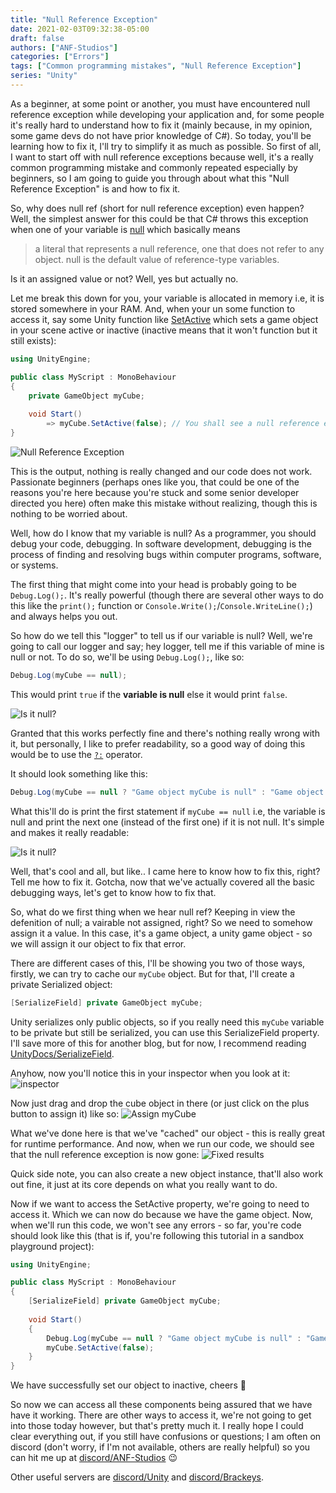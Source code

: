 ```yaml
---
title: "Null Reference Exception"
date: 2021-02-03T09:32:38-05:00
draft: false
authors: ["ANF-Studios"]
categories: ["Errors"]
tags: ["Common programming mistakes", "Null Reference Exception"]
series: "Unity"
---
```


As a beginner, at some point or another, you must have encountered null reference exception while developing your application and, for some people it's really hard to understand how to fix it (mainly because, in my opinion, some game devs do not have prior knowledge of C#). So today, you'll be learning how to fix it, I'll try to simplify it as much as possible. So first of all, I want to start off with null reference exceptions because well, it's a really common programming mistake and commonly repeated especially by beginners, so I am going to guide you through about what this "Null Reference Exception" is and how to fix it.

So, why does null ref (short for null reference exception) even happen?
Well, the simplest answer for this could be that C# throws this exception when one of your variable is [null](https://docs.microsoft.com/en-us/dotnet/csharp/language-reference/keywords/null) which basically means
> a literal that represents a null reference, one that does not refer to any object. null is the default value of reference-type variables.

Is it an assigned value or not? Well, yes but actually no.

Let me break this down for you, your variable is allocated in memory i.e, it is stored somewhere in your RAM. And, when your un some function to access it, say some Unity function like [SetActive](https://docs.unity3d.com/ScriptReference/GameObject.SetActive.html) which sets a game object in your scene active or inactive (inactive means that it won't function but it still exists):
```cs
using UnityEngine;

public class MyScript : MonoBehaviour
{
    private GameObject myCube;
    
    void Start()
        => myCube.SetActive(false); // You shall see a null reference exception here.
}
```

![Null Reference Exception](/img/tutorials/unity/nullref/exception.png)

This is the output, nothing is really changed and our code does not work. Passionate beginners (perhaps ones like you, that could be one of the reasons you're here because you're stuck and some senior developer directed you here) often make this mistake without realizing, though this is nothing to be worried about.

Well, how do I know that my variable is null? As a programmer, you should debug your code, debugging. In software development, debugging is the process of finding and resolving bugs within computer programs, software, or systems.

The first thing that might come into your head is probably going to be `Debug.Log();`. It's really powerful (though there are several other ways to do this like the `print();` function or `Console.Write();`/`Console.WriteLine();`) and always helps you out.

So how do we tell this "logger" to tell us if our variable is null? Well, we're going to call our logger and say; hey logger, tell me if this variable of mine is null or not. To do so, we'll be using `Debug.Log();`, like so:
```cs
Debug.Log(myCube == null);
```

This would print `true` if the **variable is null** else it would print `false`.

![Is it null?](/img/tutorials/unity/nullref/null_variable_1.png)

Granted that this works perfectly fine and there's nothing really wrong with it, but personally, I like to prefer readability, so a good way of doing this would be to use the [`?:`](https://docs.microsoft.com/en-us/dotnet/csharp/language-reference/operators/conditional-operator) operator.

It should look something like this:
```cs
Debug.Log(myCube == null ? "Game object myCube is null" : "Game object myCube is not null");
```

What this'll do is print the first statement if `myCube == null` i.e, the variable is null and print the next one (instead of the first one) if it is not null. It's simple and makes it really readable:

![Is it null?](/img/tutorials/unity/nullref/null_variable_2.png)


Well, that's cool and all, but like.. I came here to know how to fix this, right? Tell me how to fix it. Gotcha, now that we've actually covered all the basic debugging ways, let's get to know how to fix that.

So, what do we first thing when we hear null ref? Keeping in view the defenition of null; a vairable not assigned, right? So we need to somehow assign it a value. In this case, it's a game object, a unity game object - so we will assign it our object to fix that error.

There are different cases of this, I'll be showing you two of those ways, firstly, we can try to cache our `myCube` object. But for that, I'll create a private Serialized object:
```cs
[SerializeField] private GameObject myCube;
```

Unity serializes only public objects, so if you really need this `myCube` variable to be private but still be serialized, you can use this SerializeField property. I'll save more of this for another blog, but for now, I recommend reading [UnityDocs/SerializeField](https://docs.unity3d.com/ScriptReference/SerializeField.html).

Anyhow, now you'll notice this in your inspector when you look at it:
![inspector](/img/tutorials/unity/nullref/inspector_script_field.png)

Now just drag and drop the cube object in there (or just click on the plus button to assign it) like so:
![Assign myCube](/img/tutorials/unity/nullref/assign.gif)

What we've done here is that we've "cached" our object - this is really great for runtime performance. And now, when we run our code, we should see that the null reference exception is now gone:
![Fixed results](/img/tutorials/unity/nullref/exception_fixed.png)

Quick side note, you can also create a new object instance, that'll also work out fine, it just at its core depends on what you really want to do.

Now if we want to access the SetActive property, we're going to need to access it. Which we can now do because we have the game object. Now, when we'll run this code, we won't see any errors - so far, you're code should look like this (that is if, you're following this tutorial in a sandbox playground project):
```cs
using UnityEngine;

public class MyScript : MonoBehaviour
{
    [SerializeField] private GameObject myCube;
    
    void Start()
    {
        Debug.Log(myCube == null ? "Game object myCube is null" : "Game object myCube is not null");
        myCube.SetActive(false);
    }
}
```
We have successfully set our object to inactive, cheers :tada:

So now we can access all these components being assured that we have have it working. There are other ways to access it, we're not going to get into those today however, but that's pretty much it. I really hope I could clear everything out, if you still have confusions or questions; I am often on discord (don't worry, if I'm not available, others are really helpful) so you can hit me up at [discord/ANF-Studios](https://discord.gg/fKWpK7A) :wink:

Other useful servers are [discord/Unity](https://discord.gg/Unity) and [discord/Brackeys](https://discord.gg/Brackeys).
